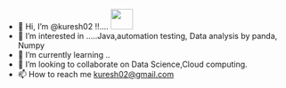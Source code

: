 - 👋 Hi, I’m @kuresh02 !!....   <img src=https://user-images.githubusercontent.com/94465266/212119932-d60630a2-4d08-4111-b0cd-2f0adce5351d.png width="40" height="37" />
- 👀 I’m interested in .....Java,automation testing, Data analysis by panda, Numpy
- 🌱 I’m currently learning ..
- 💞️ I’m looking to collaborate on Data Science,Cloud computing.
- 📫 How to reach me kuresh02@gmail.com
<!---
kuresh02/kuresh02 is a ✨ special ✨ repository because its `README.md` (this file) appears on your GitHub profile.
You can click the Preview link to take a look at your changes.
--->

